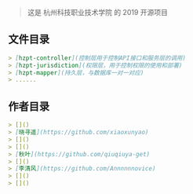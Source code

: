 > 这是 杭州科技职业技术学院 的 2019 开源项目

## 文件目录
```markdown
> [hzpt-controller](控制层用于控制API接口和服务层的调用)
> [hzpt-jurisdiction](权限层，用于控制权限的使用和部署)
> [hzpt-mapper](持久层，与数据库一对一对应)
> ......
```

## 作者目录
```markdown
> []()
> [晓寻遥](https://github.com/xiaoxunyao)
> []()
> []()
> [秋叶](https://github.com/qiuqiuya-get)
> []()
> [李清风](https://github.com/Annnnnnovice)
> []()
> []()
```
